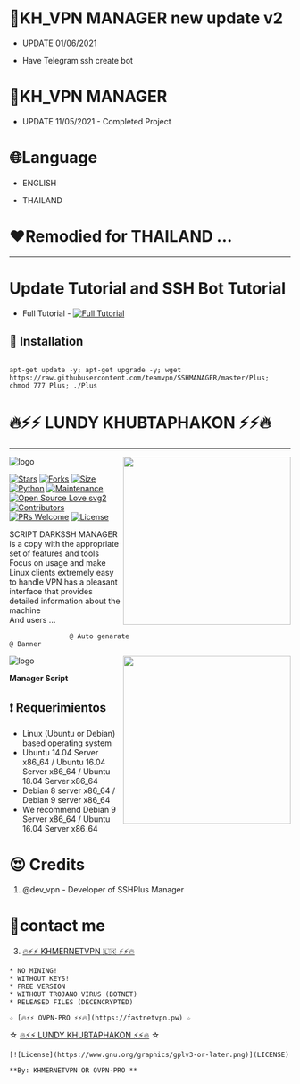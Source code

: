 # 📌KH_VPN MANAGER new update v2

* UPDATE 01/06/2021

*  Have Telegram ssh create bot

# 📌KH_VPN MANAGER


* UPDATE 11/05/2021 - Completed Project

# 🌐Language

* ENGLISH
 
* THAILAND

# ❤️Remodied for THAILAND ...

-------------------------------------------------------------------------------

# Update Tutorial and SSH Bot Tutorial
- Full Tutorial - [![Full Tutorial](https://img.shields.io/badge/Watch%20Now-blue)](https://www.youtube.com/channel/UC5enir85RcoX-nv5ovJAT3Q/featured)

## :book: Installation
```

apt-get update -y; apt-get upgrade -y; wget https://raw.githubusercontent.com/teamvpn/SSHMANAGER/master/Plus; chmod 777 Plus; ./Plus

```

# 🔥⚡️⚡️ LUNDY KHUBTAPHAKON ⚡️⚡️🔥

-------------------------------------------------------------------------------

<img align="right" src="https://github.com/sbatrow/DARKSSH-MANAGER/blob/main/image/ssh bot.jpg" width='300'/>

![logo](https://github.com/teamvpn/SSHMANAGER/blob/master/image/222.jpg)

[![Stars](https://img.shields.io/github/stars/sbatrow/DARKSSH-MANAGER?style=flat-square&color=yellow)](https://github.com/sbatrow/DARKSSH-MANAGER/stargazers)
[![Forks](https://img.shields.io/github/forks/sbatrow/DARKSSH-MANAGER?style=flat-square&color=orange)](https://github.com/sbatrow/DARKSSH-MANAGER/fork)
[![Size](https://img.shields.io/github/repo-size/sbatrow/DARKSSH-MANAGER?style=flat-square&color=green)](https://github.com/sbatrow/DARKSSH-MANAGER/)   
[![Python](https://img.shields.io/badge/Python-v3.9-blue)](https://www.python.org/)
[![Maintenance](https://img.shields.io/badge/Maintained%3F-yes-green.svg)](https://github.com/sbatrow/DARKSSH-MANAGER/graphs/commit-activity)
[![Open Source Love svg2](https://badges.frapsoft.com/os/v2/open-source.svg?v=103)](https://github.com/sbatrow/DARKSSH-MANAGER)   
[![Contributors](https://img.shields.io/github/contributors/TeamUltroid/Ultroid?style=flat-square&color=green)](https://github.com/sbatrow/DARKSS-HMANAGER/graphs/contributors)        
[![PRs Welcome](https://img.shields.io/badge/PRs-welcome-brightgreen.svg?style=flat-square)](https://makeapullrequest.com)
[![License](https://img.shields.io/badge/License-GPL-blue)](https://github.com/sbatrow/DARKSSH-MANAGER/blob/main/LICENSE)





                 
 SCRIPT DARKSSH MANAGER is a copy with the appropriate set of features and tools
                 Focus on usage and make Linux clients extremely easy to handle
                 VPN has a pleasant interface that provides detailed information about the machine               
                 And users ...
                 
                                                          
                   @ Auto genarate                                                                                  @ Banner
<img align="right" src="https://github.com/sbatrow/DARKSSH-MANAGER/blob/main/image/banner.jpg" width='300'/>
  
![logo](https://github.com/sbatrow/DARKSSH-MANAGER/blob/main/image/outo.jpg)                 
         
**Manager Script**

## :heavy_exclamation_mark: Requerimientos

* Linux (Ubuntu or Debian) based operating system
* Ubuntu 14.04 Server x86_64 / Ubuntu 16.04 Server x86_64 / Ubuntu 18.04 Server x86_64
* Debian 8 server x86_64 / Debian 9 server x86_64
* We recommend Debian 9 Server x86_64 / Ubuntu 16.04 Server x86_64



# 😍 Credits

1. @dev_vpn - Developer of SSHPlus Manager

# 🏃‍contact me

3. [🔥⚡️⚡️ KHMERNETVPN 🇱🇰 ⚡️⚡️🔥](https://t.me/dev_vpn) 

```
* NO MINING!
* WITHOUT KEYS!
* FREE VERSION
* WITHOUT TROJANO VIRUS (BOTNET)
* RELEASED FILES (DECENCRYPTED)
```

```
☆ [🔥⚡️⚡️ OVPN-PRO ⚡️⚡️🔥](https://fastnetvpn.pw) ☆
```
☆ [🔥⚡️⚡️ LUNDY KHUBTAPHAKON ⚡️⚡️🔥](https://t.me/khmernetvpn) ☆
```
[![License](https://www.gnu.org/graphics/gplv3-or-later.png)](LICENSE)

**By: KHMERNETVPN OR OVPN-PRO **
